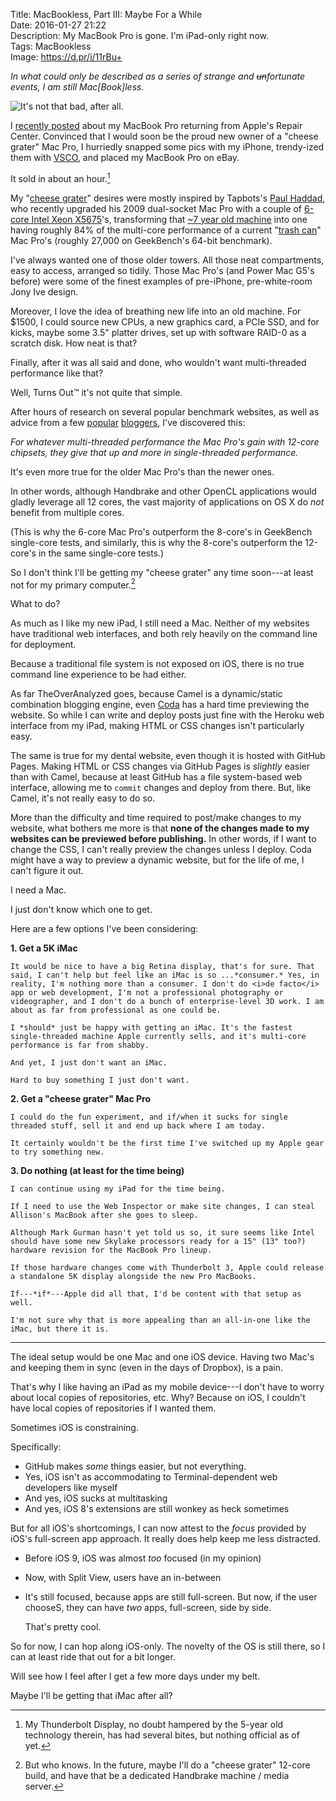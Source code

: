 Title: MacBookless, Part III: Maybe For a While  
Date: 2016-01-27 21:22  
Description: My MacBook Pro is gone. I'm iPad-only right now.  
Tags: MacBookless  
Image: https://d.pr/i/11rBu+  

*In what could only be described as a series of strange and <s>un</s>fortunate events, I am still Mac\[Book\]less.*
<!-- {em:.topstory} -->

![It's not that bad, after all.](https://d.pr/i/11rBu+ "iOS full-time right now")

I [recently posted](/2016/1/25/macbookless-part-iib-adventures-with-an-ipad-part-i "My post about my MacBook Pro returning") about my MacBook Pro returning from Apple's Repair Center. Convinced that I would soon be the proud new owner of a "cheese grater" Mac Pro, I hurriedly snapped some pics with my iPhone, trendy-ized them with [VSCO](https://itunes.apple.com/us/app/vsco/id588013838?mt=8&uo=4&at=at=1l3vx9s "VSCO on the App Store"), and placed my MacBook Pro on eBay.

It sold in about an hour.[^1]

My "[cheese grater](http://www.macworld.com/article/2057233/where-to-buy-an-old-mac-pro.html "Macworld piece discussing the 'cheese grater")" desires were mostly inspired by Tapbots's [Paul Haddad](https://twitter.com/tapbot_paul/status/690782158898626560 "Paul Haddad's response to me on Twitter"), who recently upgraded his 2009 dual-socket Mac Pro with a couple of [6-core Intel Xeon X5675](http://www.everymac.com/systems/apple/mac_pro/specs/mac-pro-twelve-core-3.06-mid-2012-westmere-specs.html "EveryMac piece discussing these CPUs")'s, transforming that [~7 year old machine](http://browser.primatelabs.com/geekbench3/search?q=model:%22Mac%20Pro%20(Mid%202012)%22%20platform:%22Mac%22%20processor:%22Intel%20Xeon%20X5675%22%20frequency:3070%20bits:64 "Cheese grater performance on GeekBench") into one having roughly 84% of the multi-core performance of a current "[trash can](http://browser.primatelabs.com/geekbench3/search?q=model:%22Mac%20Pro%20(Late%202013)%22%20platform:%22Mac%22%20processor:%22Intel%20Xeon%20E5-2697%20v2%22%20frequency:2700%20bits:64 "GeekBench scores for 'trash can' Mac Pro's")" Mac Pro's (roughly 27,000 on GeekBench's 64-bit benchmark).

I've always wanted one of those older towers. All those neat compartments, easy to access, arranged so tidily. Those Mac Pro's (and Power Mac G5's before) were some of the finest examples of pre-iPhone, pre-white-room Jony Ive design.

Moreover, I love the idea of breathing new life into an old machine. For $1500, I could source new CPUs, a new graphics card, a PCIe SSD, and for kicks, maybe some 3.5" platter drives, set up with software RAID-0 as a scratch disk. How neat is that?

Finally, after it was all said and done, who wouldn't want multi-threaded performance like that?

Well, Turns Out&trade; it's not quite that simple.

After hours of research on several popular benchmark websites, as well as advice from a few [popular](https://marco.org/2014/10/16/retina-imac-vs-mac-pro "Marco's advice for iMa vs Mac Pro") [bloggers](http://www.anandtech.com/show/7603/mac-pro-review-late-2013/4 "Anand on the Mac Pro vs iMac"), I've discovered this:

*For whatever multi-threaded performance the Mac Pro's gain with 12-core chipsets, they give that up and more in single-threaded performance.*
<!-- {.takehome} -->

It's even more true for the older Mac Pro's than the newer ones.

In other words, although Handbrake and other OpenCL applications would gladly leverage all 12 cores, the vast majority of applications on OS X do *not* benefit from multiple cores.

(This is why the 6-core Mac Pro's outperform the 8-core's in GeekBench single-core tests, and similarly, this is why the 8-core's outperform the 12-core's in the same single-core tests.)

So I don't think I'll be getting my "cheese grater" any time soon---at least not for my primary computer.[^2]

What to do?

As much as I like my new iPad, I still need a Mac. Neither of my websites have traditional web interfaces, and both rely heavily on the command line for deployment.

Because a traditional file system is not exposed on iOS, there is no true command line experience to be had either.

As far TheOverAnalyzed goes, because Camel is a dynamic/static combination blogging engine, even [Coda](https://itunes.apple.com/us/app/coda/id500906297?mt=8&uo=4&at=at=1l3vx9s "Coda on the App Store") has a hard time previewing the website. So while I can write and deploy posts just fine with the Heroku web interface from my iPad, making HTML or CSS changes isn't particularly easy.

The same is true for my dental website, even though it is hosted with GitHub Pages. Making HTML or CSS changes via GitHub Pages is *slightly* easier than with Camel, because at least GitHub has a file system-based web interface, allowing me to `commit` changes and deploy from there. But, like Camel, it's not really easy to do so.

More than the difficulty and time required to post/make changes to my website, what bothers me more is that **none of the changes made to my websites can be previewed before publishing.** In other words, if I want to change the CSS, I can't really preview the changes unless I deploy. Coda might have a way to preview a dynamic website, but for the life of me, I can't figure it out.

I need a Mac.

I just don't know which one to get.

Here are a few options I've been considering:

**1. Get a 5K iMac**

	It would be nice to have a big Retina display, that's for sure. That said, I can't help but feel like an iMac is so ...*consumer.* Yes, in reality, I'm nothing more than a consumer. I don't do <i>de facto</i> app or web development, I'm not a professional photography or videographer, and I don't do a bunch of enterprise-level 3D work. I am about as far from professional as one could be.
	
	I *should* just be happy with getting an iMac. It's the fastest single-threaded machine Apple currently sells, and it's multi-core performance is far from shabby.
	
	And yet, I just don't want an iMac.
	
	Hard to buy something I just don't want.
	
**2. Get a "cheese grater" Mac Pro**

	I could do the fun experiment, and if/when it sucks for single threaded stuff, sell it and end up back where I am today.

	It certainly wouldn't be the first time I've switched up my Apple gear to try something new.
	
**3. Do nothing (at least for the time being)**
	
	I can continue using my iPad for the time being. 
	
	If I need to use the Web Inspector or make site changes, I can steal Allison's MacBook after she goes to sleep.
	
	Although Mark Gurman hasn't yet told us so, it sure seems like Intel should have some new Skylake processors ready for a 15" (13" too?) hardware revision for the MacBook Pro lineup.
	
	If those hardware changes come with Thunderbolt 3, Apple could release a standalone 5K display alongside the new Pro MacBooks.
	
	If---*if*---Apple did all that, I'd be content with that setup as well.
	
	I'm not sure why that is more appealing than an all-in-one like the iMac, but there it is.
	
***

The ideal setup would be one Mac and one iOS device. Having two Mac's and keeping them in sync (even in the days of Dropbox), is a pain.

That's why I like having an iPad as my mobile device---I don't have to worry about local copies of repositories, etc. Why? Because on iOS, I couldn't have local copies of repositories if I wanted them.

Sometimes iOS is constraining.

Specifically:

* GitHub makes *some* things easier, but not everything.
* Yes, iOS isn't as accommodating to Terminal-dependent web developers like myself
* And yes, iOS sucks at multitasking
* And yes, iOS 8's extensions are still wonkey as heck sometimes

But for all iOS's shortcomings, I can now attest to the *focus* provided by iOS's full-screen app approach. It really does help keep me less distracted.

* Before iOS 9, iOS was almost *too* focused (in my opinion)
* Now, with Split View, users have an in-between
* It's still focused, because apps are still full-screen. But now, if the user chooseS, they can have *two* apps, full-screen, side by side.

	That's pretty cool.

So for now, I can hop along iOS-only. The novelty of the OS is still there, so I can at least ride that out for a bit longer.

Will see how I feel after I get a few more days under my belt.

Maybe I'll be getting that iMac after all?

[^1]: My Thunderbolt Display, no doubt hampered by the 5-year old technology therein, has had several bites, but nothing official as of yet.
[^2]: But who knows. In the future, maybe I'll do a "cheese grater" 12-core build, and have that be a dedicated Handbrake machine / media server.